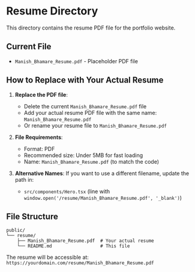 # Resume Directory

This directory contains the resume PDF file for the portfolio website.

## Current File
- `Manish_Bhamare_Resume.pdf` - Placeholder PDF file

## How to Replace with Your Actual Resume

1. **Replace the PDF file**: 
   - Delete the current `Manish_Bhamare_Resume.pdf` file
   - Add your actual resume PDF file with the same name: `Manish_Bhamare_Resume.pdf`
   - Or rename your resume file to `Manish_Bhamare_Resume.pdf`

2. **File Requirements**:
   - Format: PDF
   - Recommended size: Under 5MB for fast loading
   - Name: `Manish_Bhamare_Resume.pdf` (to match the code)

3. **Alternative Names**:
   If you want to use a different filename, update the path in:
   - `src/components/Hero.tsx` (line with `window.open('/resume/Manish_Bhamare_Resume.pdf', '_blank')`)

## File Structure
```
public/
└── resume/
    ├── Manish_Bhamare_Resume.pdf  # Your actual resume
    └── README.md                  # This file
```

The resume will be accessible at: `https://yourdomain.com/resume/Manish_Bhamare_Resume.pdf` 